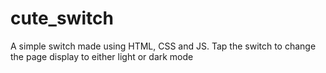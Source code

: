 # cute_switch
A simple switch made using HTML, CSS and JS. 
Tap the switch to change the page display to either light or dark mode
